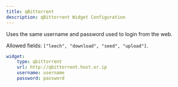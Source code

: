 ```yaml
---
title: qBittorrent
description: qBittorrent Widget Configuration
---
```



Uses the same username and password used to login from the web.

Allowed fields: `["leech", "download", "seed", "upload"]`.

```yaml
widget:
    type: qbittorrent
    url: http://qbittorrent.host.or.ip
    username: username
    password: password
```


